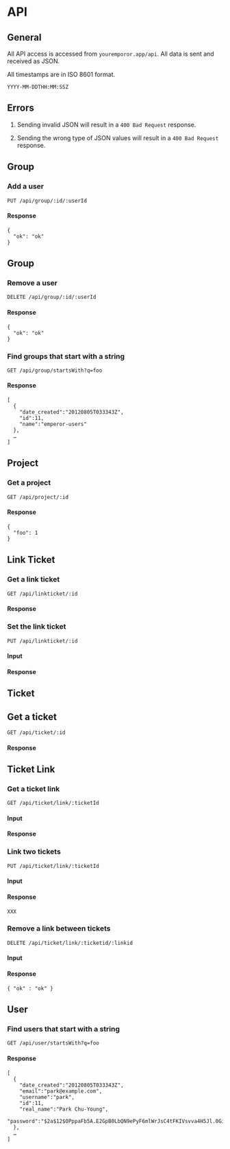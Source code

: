 # API

## General

All API access is accessed from `youremporor.app/api`. All data is sent and received as JSON.

All timestamps are in ISO 8601 format.

    YYYY-MM-DDTHH:MM:SSZ

## Errors

1. Sending invalid JSON will result in a `400 Bad Request` response.

2. Sending the wrong type of JSON values will result in a `400 Bad Request` response.

## Group

### Add a user

    PUT /api/group/:id/:userId

#### Response

    {
      "ok": "ok"
    }

## Group

### Remove a user

    DELETE /api/group/:id/:userId

#### Response

    {
      "ok": "ok"
    }

### Find groups that start with a string

    GET /api/group/startsWith?q=foo

#### Response

    [
      {
        "date_created":"20120805T033343Z",
        "id":11,
        "name":"emperor-users"
      },
      …
    ]

## Project

### Get a project

    GET /api/project/:id

#### Response

    {
      "foo": 1
    }

## Link Ticket

### Get a link ticket

    GET /api/linkticket/:id

#### Response

### Set the link ticket

    PUT /api/linkticket/:id

#### Input

#### Response

## Ticket

## Get a ticket

    GET /api/ticket/:id

#### Response

## Ticket Link

### Get a ticket link

    GET /api/ticket/link/:ticketId

#### Input

#### Response

### Link two tickets

    PUT /api/ticket/link/:ticketId

#### Input

#### Response

    XXX

### Remove a link between tickets

    DELETE /api/ticket/link/:ticketid/:linkid

#### Input

#### Response

    { "ok" : "ok" }

## User

### Find users that start with a string

    GET /api/user/startsWith?q=foo

#### Response

    [
      {
        "date_created":"20120805T033343Z",
        "email":"park@example.com",
        "username":"park",
        "id":11,
        "real_name":"Park Chu-Young",
        "password":"$2a$12$OPppaFb5A.E2GpB0LbQN9ePyF6mlWrJsC4tFKIVsvva4H5Jl.0Gi2"
      },
      …
    ]
